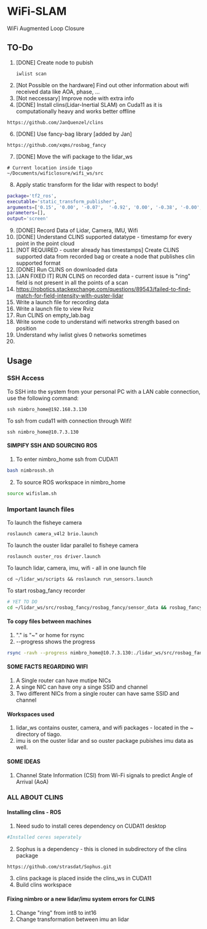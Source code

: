# WiFi-SLAM

WiFi Augmented Loop Closure

## TO-Do
1. [DONE] Create node to pubish
   ```
   iwlist scan
   ```
2. [Not Possible on the hardware] Find out other information about wifi received data like AOA, phase, ...
3. [Not neccessary] Improve node with extra info
4. [DONE] Install clins(Lidar-Inertial SLAM) on Cuda11 as it is computationally heavy and works better offline
```shell
https://github.com/JanQuenzel/clins
```
6. [DONE] Use fancy-bag library [added by Jan]
```shell
https://github.com/xqms/rosbag_fancy
```
7. [DONE] Move the wifi package to the lidar_ws
```shell
# Current location inside tiago
~/Documents/wificlosure/wifi_ws/src
```
8. Apply static transform for the lidar with respect to body!
```bash
package='tf2_ros',
executable='static_transform_publisher',
arguments=['0.15', '0.00', '-0.07',  '-0.92', '0.00', '-0.38', '-0.00', 'torso_lift_link', 'os_sensor'],
parameters=[],
output='screen' 
```
9. [DONE] Record Data of Lidar, Camera, IMU, Wifi
10. [DONE] Understand CLINS supported datatype - timestamp for every point in the point cloud
11. [NOT REQUIRED - ouster already has timestamps] Create CLINS supported data from recorded bag or create a node that publishes clin supported format
12. [DONE] Run CLINS on downloaded data
13. [JAN FIXED IT] RUN CLINS on recorded data - current issue is "ring" field is not present in all the points of a scan
14. https://robotics.stackexchange.com/questions/89543/failed-to-find-match-for-field-intensity-with-ouster-lidar
15. Write a launch file for recording data
16. Write a launch file to view Rviz
17. Run CLINS on empty_lab.bag
18. Write some code to understand wifi networks strength based on position
19. Understand why iwlist gives 0 networks sometimes
20. 


## Usage

### SSH Access

To SSH into the system from your personal PC with a LAN cable connection, use the following command:

```shell
ssh nimbro_home@192.168.3.130
```


To ssh from cuda11 with connection through Wifi!

```shell
ssh nimbro_home@10.7.3.130
```

#### SIMPIFY SSH AND SOURCING ROS 
1. To enter nimbro_home ssh from CUDA11
```bash
bash nimbrossh.sh
```
2. To source ROS workspace in nimbro_home
```bash
source wifislam.sh
```



### Important launch files
To launch the fisheye camera
```shell
roslaunch camera_v4l2 brio.launch 
```
To launch the ouster lidar parallel to fisheye camera 
```shell
roslaunch ouster_ros driver.launch
```
To launch lidar, camera, imu, wifi - all in one launch file
```shell
cd ~/lidar_ws/scripts && roslaunch run_sensors.launch 
```
To start rosbag_fancy recorder
```bash
# YET TO DO
cd ~/lidar_ws/src/rosbag_fancy/rosbag_fancy/sensor_data && rosbag_fancy record -o <name>.bag /ouster/points /ouster/imu /brio/image_raw/compressed /brio/camera_info /tf /tf_static /wifi_data

```
#### To copy files between machines
1. "." is "~" or home for rsync
2. --progress shows the progress
```bash
rsync -ravh --progress nimbro_home@10.7.3.130:./lidar_ws/src/rosbag_fancy/rosbag_fancy/sensor_data/bag1.bag ./Documents/nimbro_data
```

#### SOME FACTS REGARDING WIFI
1. A Single router can have mutipe NICs
2. A singe NIC can have ony a singe SSID and channel
3. Two different NICs from a single router can have same SSID and channel

#### Workspaces used 
1. lidar_ws contains ouster, camera, and wifi packages - located in the ~ directory of tiago.
2. imu is on the ouster lidar and so ouster package pubishes imu data as well.

#### SOME IDEAS
1. Channel State Information (CSI) from Wi-Fi signals to predict Angle of Arrival (AoA) 


### ALL ABOUT CLINS
#### Installing clins - ROS
1. Need sudo to install ceres dependency on CUDA11 desktop
```bash
#Installed ceres seperately
```
2. Sophus is a dependency - this is cloned in subdirectory of the clins package
```bash
https://github.com/strasdat/Sophus.git
```
3. clins package is placed inside the clins_ws in CUDA11
4. Build clins workspace

#### Fixing nimbro or a new lidar/imu system errors for CLINS
1. Change "ring" from int8 to int16
2. Change transformation between imu an lidar
   
